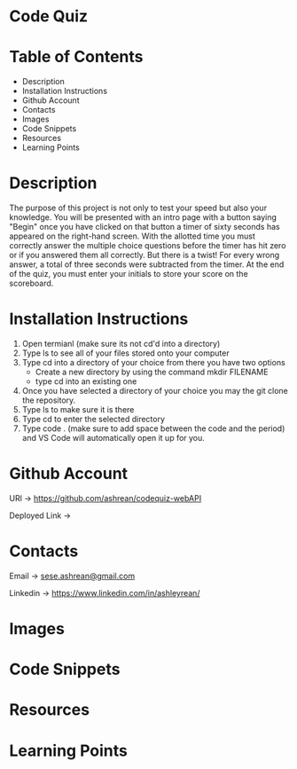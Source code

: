 # Code Quiz

# Table of Contents
 - Description
 - Installation Instructions
 - Github Account
 - Contacts
 - Images
 - Code Snippets
 - Resources
 - Learning Points

# Description
The purpose of this project is not only to test your speed but also your knowledge. You will be presented with an intro page with a button saying "Begin" once you have clicked on that button a timer of sixty seconds has appeared on the right-hand screen. With the allotted time you must correctly answer the multiple choice questions before the timer has hit zero or if you answered them all correctly. But there is a twist! For every wrong answer, a total of three seconds were subtracted from the timer.  At the end of the quiz, you must enter your initials to store your score on the scoreboard. 

# Installation Instructions
1. Open termianl (make sure its not cd'd into a directory)
2. Type ls to see all of your files stored onto your computer
3. Type cd into a directory of your choice from there you have two options
    - Create a new directory by using the command mkdir FILENAME
    - type cd into an existing one
4. Once you have selected a directory of your choice you may the git clone the repository.
5. Type ls to make sure it is there
6. Type cd to enter the selected directory
7. Type code . (make sure to add space between the code and the period) and VS Code will automatically open it up for you.


# Github Account
URl -> https://github.com/ashrean/codequiz-webAPI

Deployed Link ->

# Contacts
Email -> sese.ashrean@gmail.com

Linkedin -> https://www.linkedin.com/in/ashleyrean/

# Images


# Code Snippets


# Resources


# Learning Points


 <!-- Pseudo Code
 1. When initating the quiz the user must press start in order for the timer to work
    a. When timer has started a question can appear timer will count down from 60seconds
    b. A total of 10 questions with topics from HTML/CSS/Javascript
        1. The quiz will be multiple choice style with 3 options for answers
        2. Each wrong answer will deduct 3 seconds from the timer
            2a. IF answered wrong it will show you the correct answer
2. When timer has reached 0 or if all questions has been answered the game will end
3. When the game has ended the user is presented with the score and must enter initials
    a. The user must enter initials not numbers, characters or anything longer than their initals
4. Once user has enterted initals they have the option to play again. -->
